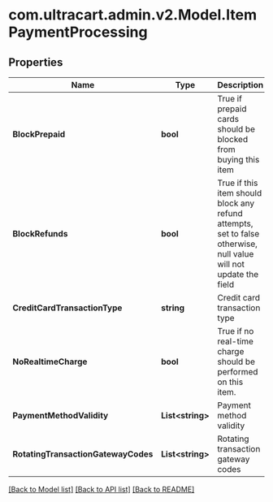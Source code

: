 
# com.ultracart.admin.v2.Model.ItemPaymentProcessing

## Properties

Name | Type | Description | Notes
------------ | ------------- | ------------- | -------------
**BlockPrepaid** | **bool** | True if prepaid cards should be blocked from buying this item | [optional] 
**BlockRefunds** | **bool** | True if this item should block any refund attempts, set to false otherwise, null value will not update the field | [optional] 
**CreditCardTransactionType** | **string** | Credit card transaction type | [optional] 
**NoRealtimeCharge** | **bool** | True if no real-time charge should be performed on this item. | [optional] 
**PaymentMethodValidity** | **List&lt;string&gt;** | Payment method validity | [optional] 
**RotatingTransactionGatewayCodes** | **List&lt;string&gt;** | Rotating transaction gateway codes | [optional] 

[[Back to Model list]](../README.md#documentation-for-models)
[[Back to API list]](../README.md#documentation-for-api-endpoints)
[[Back to README]](../README.md)

